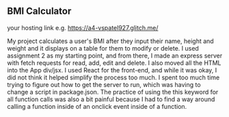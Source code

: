 ## BMI Calculator

your hosting link e.g. https://a4-vspatel927.glitch.me/

My project calculates a user's BMI after they input their name, height and weight and it displays on a table for them to modify or delete. I used assignment 2 as my starting point, and from there, I made an express server with fetch requests for read, add, edit and delete. I also moved all the HTML into the App div/jsx. I used React for the front-end, and while it was okay, I did not think it helped simplify the process too much. I spent too much time trying to figure out how to get the server to run, which was having to change a script in package.json. The practice of using the this keyword for all function calls was also a bit painful because I had to find a way around calling a function inside of an onclick event inside of a function. 
